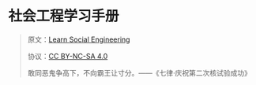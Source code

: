 # 社会工程学习手册

> 原文：[Learn Social Engineering](https://zh.book4you.org/book/5930584/5a7ade)
> 
> 协议：[CC BY-NC-SA 4.0](http://creativecommons.org/licenses/by-nc-sa/4.0/)
> 
> 敢同恶鬼争高下，不向霸王让寸分。——《七律·庆祝第二次核试验成功》

